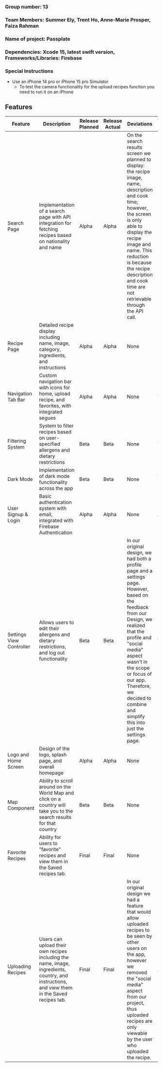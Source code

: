 ### Group number: 13
### Team Members: Summer Ely, Trent Ho, Anne-Marie Prosper, Faiza Rahman
### Name of project: Passplate
### Dependencies: Xcode 15, latest swift version, Frameworks/Libraries: Firebase

### Special Instructions
* Use an iPhone 14 pro or iPhone 15 pro Simulator
  *  To test the camera functionality for the upload recipes function you need to run it on an iPhone


## Features

| Feature              | Description                                           | Release Planned | Release Actual | Deviations                 | Who/Percentage Worked on                |
|----------------------|-------------------------------------------------------|-----------------|----------------|----------------------------|-----------------------------------------|
| Search Page          | Implementation of a search page with API integration for fetching recipes based on nationality and name | Alpha           | Alpha          | On the search results screen we planned to display: the recipe image, name, description and cook time; however, the screen is only able to display the recipe image and name. This reduction is because the recipe description and cook time are not retrievable through the API call.  | Summer 65% Faiza 35%  |
| Recipe Page          | Detailed recipe display including name, image, category, ingredients, and instructions | Alpha           | Alpha          | None                       | Summer 75% Faiza 25%    |
| Navigation Tab Bar   | Custom navigation bar with icons for home, upload recipe, and favorites, with integrated segues | Alpha            | Alpha           | None                       | Trent 100%    |
| Filtering System     | System to filter recipes based on user-specified allergens and dietary restrictions | Beta            | Beta           | None                       | Trent 100%   |
| Dark Mode            | Implementation of dark mode functionality across the app | Beta            | Beta           | None                       | Trent 70% Faiza 30%   |
| User Signup & Login  | Basic authentication system with email, integrated with Firebase Authentication | Alpha           | Alpha          | None                       | Annie 100%  |
| Settings View Controller | Allows users to edit their allergens and dietary restrictions, and log out functionality | Beta            | Beta           | In our original design, we had both a profile page and a settings page. However, based on the feedback from our Design, we realized that the profile and "social media" aspect wasn't in the scope or focus of our app. Therefore, we decided to combine and simplify this into just the settings page. | Annie 80%   Trent 20% |
| Logo and Home Screen | Design of the logo, splash page, and overall homepage  | Alpha           | Alpha          | None | Faiza 100%  |
| Map Component | Ability to scroll around on the World Map and click on a country will take you to the search results for that country | Beta | Beta | None | Faiza 100% | 
| Favorite Recipes | Ability for users to "favorite" recipes and view them in the Saved recipes tab.  | Final | Final | None | Summer 100% |
| Uploading Recipes | Users can upload their own recipes including the name, image, ingredients, country, and instructions, and view them in the Saved recipes tab. | Final | Final | In our original design we had a feature that would allow uploaded recipes to be seen by other users on the app, however we removed the "social media" aspect from our project, thus uploaded recipes are only viewable by the user who uploaded the recipe.| Annie 100% |
